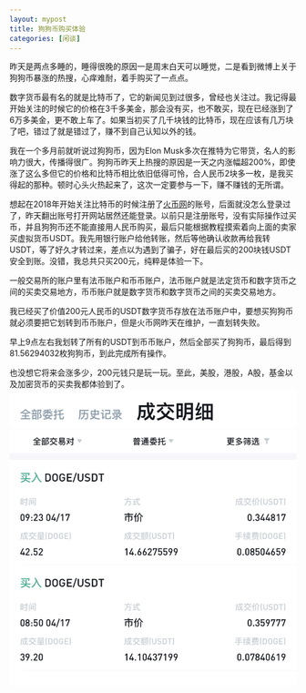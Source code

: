 ```yaml
---
layout: mypost
title: 狗狗币购买体验
categories: [闲谈]
---
```


昨天是两点多睡的，睡得很晚的原因一是周末白天可以睡觉，二是看到微博上关于狗狗币暴涨的热搜，心痒难耐，着手购买了一点点。

数字货币最有名的就是比特币了，它的新闻见到过很多，曾经也关注过。我记得最开始关注的时候它的价格在3千多美金，那会没有买，也不敢买，现在已经涨到了6万多美金，更不敢上车了。如果当初买了几千块钱的比特币，现在应该有几万块了吧，错过了就是错过了，赚不到自己认知以外的钱。

我在一个多月前就听说过狗狗币，因为Elon Musk多次在推特为它带货，名人的影响力很大，传播得很广。狗狗币昨天上热搜的原因是一天之内涨幅超200%，即使涨了这么多但它的价格和比特币相比依旧低得可怜，合人民币2块多一枚，是我买得起的那种。顿时心头火热起来了，这次一定要参与一下，赚不赚钱的无所谓。

想起在2018年开始关注比特币的时候注册了[火币网](https://www.huobi.li/zh-cn/)的账号，后面就没怎么登录过了，昨天翻出账号打开网站居然还能登录。以前只是注册账号，没有实际操作过买币，并且狗狗币还不能直接用人民币购买，最后只能根据教程摸索着向上面的卖家买虚拟货币USDT。我先用银行账户给他转账，然后等他确认收款再给我转USDT，等了好久才转过来，差点以为遇到了骗子，好在最后买的200块钱USDT安全到账。没错，我总共只买200元，纯粹是体验一下。

一般交易所的账户里有法币账户和币币账户，法币账户就是法定货币和数字货币之间的买卖交易地方，币币账户就是数字货币和数字货币之间的买卖交易地方。

我已经买了价值200元人民币的USDT数字货币存放在法币账户中，要想买狗狗币就必须要把它划转到币币账户，但是火币网昨天在维护，一直划转失败。

早上9点左右我划转了所有的USDT到币币账户，然后全部买了狗狗币，最后得到81.56294032枚狗狗币，到此完成所有操作。

也没想它将来会涨多少，200元钱只是玩一玩。至此，美股，港股，A股，基金以及加密货币的买卖我都体验到了。
![dogecoin](/posts/2021/dogecoin.jpg)
